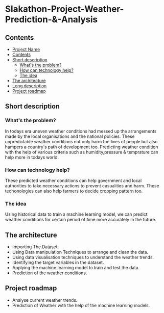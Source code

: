 # Slakathon-Project-Weather-Prediction-&-Analysis
## Contents 

- [Project Name](#Slakathon-Project-Weather-Prediction-&-Analysis)
- [Contents](#Contents)
- [Short description](#Short-description)
	- [What's the problem?](#What's-the-problem?)
	- [How can technology help?](#How-can-technology-help?)
	- [The idea](#The-idea)
- [The architecture](#The-architecture)
- [Long description](#Long-description)
- [Project roadmap](#Project-roadmap)
## Short description
### What's the problem?
In todays era uneven weather conditions had messed up the arrangements made by the local organisations and the national policies. These unpredictable weather conditions  not only harm the lives of people but also hampers a country's path of development too. Predicting weather condition with the help of various criteria such as humidity,pressure & temprature can help more in todays world.
### How can technology help?
These predicted weather conditions can help government and local authorities to take necessary actions to prevent casualities and harm. These techonologies can also help farmers to decide cropping pattern too.
### The idea
Using historical data to train a machine learning model, we can predict weather conditions for certain period of time more accurately in the future.
## The architecture
- Importing The Dataset.
- Using Data manipulation Techniques to arrange and clean the data.
- Using data visualisation techniques to understand the weather trends.
- Identifying the target variables in the dataset.
- Applying the machine learning model to train and test the data.
- Prediction of the weather conditions.
## Project roadmap
- Analyse current weather trends.
- Prediction of Weather with the help of the machine learning models.
